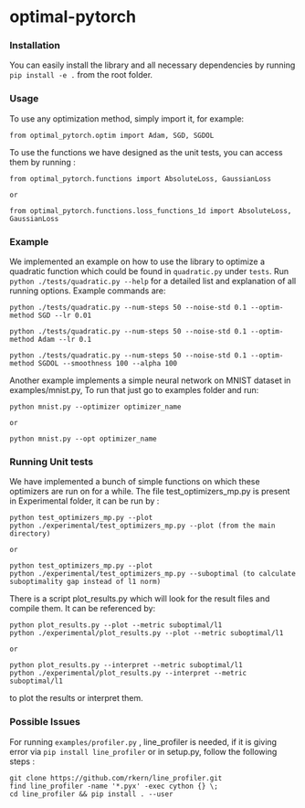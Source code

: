 # optimal-pytorch

### Installation

You can easily install the library and all necessary dependencies by running `pip install -e .` from the root folder.


### Usage

To use any optimization method, simply import it, for example:

```
from optimal_pytorch.optim import Adam, SGD, SGDOL
```

To use the functions we have designed as the unit tests, you can access them by running : 
```
from optimal_pytorch.functions import AbsoluteLoss, GaussianLoss

or

from optimal_pytorch.functions.loss_functions_1d import AbsoluteLoss, GaussianLoss
```

### Example

We implemented an example on how to use the library to optimize a quadratic function which could be found in `quadratic.py` under  `tests`. Run `python ./tests/quadratic.py --help` for a detailed list and explanation of all running options. Example commands are:

```shell
python ./tests/quadratic.py --num-steps 50 --noise-std 0.1 --optim-method SGD --lr 0.01

python ./tests/quadratic.py --num-steps 50 --noise-std 0.1 --optim-method Adam --lr 0.1

python ./tests/quadratic.py --num-steps 50 --noise-std 0.1 --optim-method SGDOL --smoothness 100 --alpha 100
```

Another example implements a simple neural network on MNIST dataset in examples/mnist.py, To run that just go to examples folder and run:

```
python mnist.py --optimizer optimizer_name

or

python mnist.py --opt optimizer_name
```
### Running Unit tests

We have implemented a bunch of simple functions on which these optimizers are run on for a while. The file test_optimizers_mp.py is present in Experimental folder, it can be run by :
```
python test_optimizers_mp.py --plot
python ./experimental/test_optimizers_mp.py --plot (from the main directory)

or

python test_optimizers_mp.py --plot
python ./experimental/test_optimizers_mp.py --suboptimal (to calculate suboptimality gap instead of l1 norm)
```

There is a script plot_results.py which will look for the result files and compile them. It can be referenced by:
```
python plot_results.py --plot --metric suboptimal/l1
python ./experimental/plot_results.py --plot --metric suboptimal/l1

or

python plot_results.py --interpret --metric suboptimal/l1
python ./experimental/plot_results.py --interpret --metric suboptimal/l1
```
to plot the results or interpret them.

### Possible Issues

For running `examples/profiler.py` , line_profiler is needed, if it is giving error via `pip install line_profiler` or in setup.py, follow the following steps :

```
git clone https://github.com/rkern/line_profiler.git
find line_profiler -name '*.pyx' -exec cython {} \;
cd line_profiler && pip install . --user 
```
